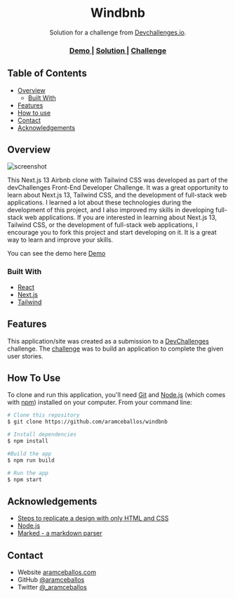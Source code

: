 <!-- Please update value in the {}  -->

<h1 align="center">Windbnb</h1>

<div align="center">
   Solution for a challenge from  <a href="http://devchallenges.io" target="_blank">Devchallenges.io</a>.
</div>

<div align="center">
  <h3>
    <a href="https://{your-demo-link.your-domain}">
      Demo
    </a>
    <span> | </span>
    <a href="https://{your-url-to-the-solution}">
      Solution
    </a>
    <span> | </span>
    <a href="https://devchallenges.io/challenges/3JFYedSOZqAxYuOCNmYD">
      Challenge
    </a>
  </h3>
</div>

<!-- TABLE OF CONTENTS -->

## Table of Contents

- [Overview](#overview)
  - [Built With](#built-with)
- [Features](#features)
- [How to use](#how-to-use)
- [Contact](#contact)
- [Acknowledgements](#acknowledgements)

<!-- OVERVIEW -->

## Overview

![screenshot](https://res.cloudinary.com/dh5iufklf/image/upload/c_pad,b_auto:predominant,fl_preserve_transparency/v1697652140/projects-images/windbnb.jpg?_s=public-apps)

This Next.js 13 Airbnb clone with Tailwind CSS was developed as part of the devChallenges Front-End Developer Challenge. It was a great opportunity to learn about Next.js 13, Tailwind CSS, and the development of full-stack web applications. I learned a lot about these technologies during the development of this project, and I also improved my skills in developing full-stack web applications. If you are interested in learning about Next.js 13, Tailwind CSS, or the development of full-stack web applications, I encourage you to fork this project and start developing on it. It is a great way to learn and improve your skills.

You can see the demo here [Demo](https://windbnb-aram.vercel.app/)

### Built With

<!-- This section should list any major frameworks that you built your project using. Here are a few examples.-->

- [React](https://reactjs.org/)
- [Next.js](https://nextjs.org/)
- [Tailwind](https://tailwindcss.com/)

## Features

<!-- List the features of your application or follow the template. Don't share the figma file here :) -->

This application/site was created as a submission to a [DevChallenges](https://devchallenges.io/challenges) challenge. The [challenge](https://devchallenges.io/challenges/3JFYedSOZqAxYuOCNmYD) was to build an application to complete the given user stories.

## How To Use

<!-- Example: -->

To clone and run this application, you'll need [Git](https://git-scm.com) and [Node.js](https://nodejs.org/en/download/) (which comes with [npm](http://npmjs.com)) installed on your computer. From your command line:

```bash
# Clone this repository
$ git clone https://github.com/aramceballos/windbnb

# Install dependencies
$ npm install

#Build the app
$ npm run build

# Run the app
$ npm start
```

## Acknowledgements

<!-- This section should list any articles or add-ons/plugins that helps you to complete the project. This is optional but it will help you in the future. For example: -->

- [Steps to replicate a design with only HTML and CSS](https://devchallenges-blogs.web.app/how-to-replicate-design/)
- [Node.js](https://nodejs.org/)
- [Marked - a markdown parser](https://github.com/chjj/marked)

## Contact

- Website [aramceballos.com](https://aramceballos.com)
- GitHub [@aramceballos](https://github.com/aramceballos)
- Twitter [@_aramceballos](https://twitter.com/aramceballos)
